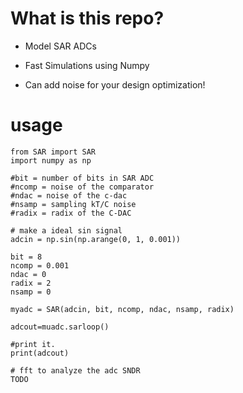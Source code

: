 # What is this repo?
- Model SAR ADCs

- Fast Simulations using Numpy

- Can add noise for your design optimization!


# usage
```
from SAR import SAR
import numpy as np

#bit = number of bits in SAR ADC
#ncomp = noise of the comparator
#ndac = noise of the c-dac
#nsamp = sampling kT/C noise
#radix = radix of the C-DAC

# make a ideal sin signal
adcin = np.sin(np.arange(0, 1, 0.001))

bit = 8
ncomp = 0.001
ndac = 0
radix = 2
nsamp = 0

myadc = SAR(adcin, bit, ncomp, ndac, nsamp, radix)

adcout=muadc.sarloop()

#print it.
print(adcout)

# fft to analyze the adc SNDR
TODO
```
